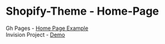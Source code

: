 # Shopify-Theme - Home-Page


Gh Pages - <a href="https://garrettmac.github.io/Shopify-Theme---Home-Page/">Home Page Example</a><br>
Invision Project - <a href="https://invis.io/SGAHYOHBV#/219496484_Shopify_Theme_Home_Parallax_Slides">Demo</a>
